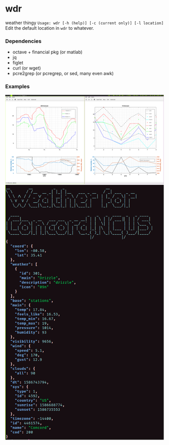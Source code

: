 # wdr
weather thingy
` Usage: wdr [-h (help)] [-c (current only)] [-l location] `
Edit the default location in `wdr` to whatever.

### Dependencies
- octave + financial pkg (or matlab)
- jq
- figlet
- curl (or wget)
- pcre2grep (or pcregrep, or sed, many even awk)


### Examples
![1] ![2]

[1]: https://github.com/communistkiro/wdr/raw/master/gscreenshot_2020-04-13-044308.png "ex. 1"
[2]: https://github.com/communistkiro/wdr/raw/master/gscreenshot_2020-04-13-051504.png "ex. 2"
